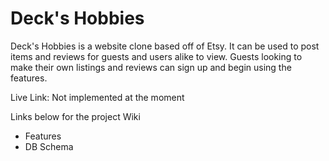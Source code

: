 # Deck's Hobbies

Deck's Hobbies is a website clone based off of Etsy. It can be used to post items and reviews for guests and users alike to view. 
Guests looking to make their own listings and reviews can sign up and begin using the features.

Live Link: Not implemented at the moment

Links below for the project Wiki
- Features
- DB Schema
